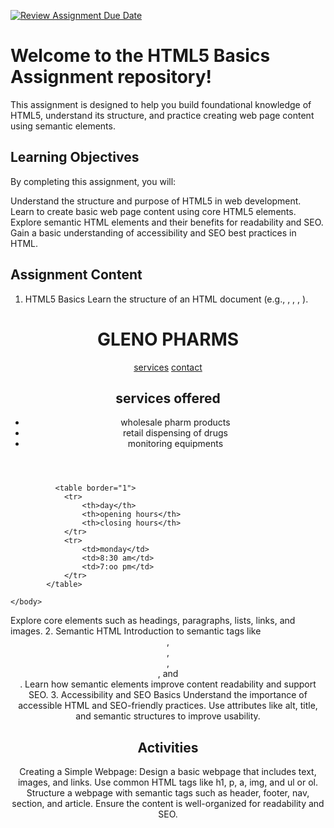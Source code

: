 [![Review Assignment Due Date](https://classroom.github.com/assets/deadline-readme-button-22041afd0340ce965d47ae6ef1cefeee28c7c493a6346c4f15d667ab976d596c.svg)](https://classroom.github.com/a/TUGW0SrP)
# Welcome to the HTML5 Basics Assignment repository! 

This assignment is designed to help you build foundational knowledge of HTML5, understand its structure, and practice creating web page content using semantic elements.

## Learning Objectives

By completing this assignment, you will:

  Understand the structure and purpose of HTML5 in web development.
  Learn to create basic web page content using core HTML5 elements.
  Explore semantic HTML elements and their benefits for readability and SEO.
  Gain a basic understanding of accessibility and SEO best practices in HTML.
  
## Assignment Content
  1. HTML5 Basics
Learn the structure of an HTML document (e.g., <!DOCTYPE html>, <html>, <head>, <body>).
<!DOCTYPE html> 
<html>
    <head>
        <title>web creation</title>
    </head>
    <body>
        <header>
            <h1>GLENO PHARMS</h1>
            <nav>
            <a href="#">services</a>
            <a href="contact">contact</a>
            </nav>
            <section>
                <h2>services offered</h2>
               <ul>
                <li>wholesale pharm products</li>
                <li>retail dispensing of drugs</li>
                <li>monitoring equipments</li>
               </ul> 
            </section>
        </header>
         
              <table border="1">
                <tr>
                    <th>day</th>
                    <th>opening hours</th>
                    <th>closing hours</th>
                </tr>
                <tr>
                    <td>monday</td>
                    <td>8:30 am</td>
                    <td>7:oo pm</td>
                </tr>
            </table>

    </body>
</html>
Explore core elements such as headings, paragraphs, lists, links, and images.
  2. Semantic HTML
Introduction to semantic tags like <header>, <footer>, <nav>, <section>, and <article>.
Learn how semantic elements improve content readability and support SEO.
  3. Accessibility and SEO Basics
Understand the importance of accessible HTML and SEO-friendly practices.
Use attributes like alt, title, and semantic structures to improve usability.

## Activities

Creating a Simple Webpage: Design a basic webpage that includes text, images, and links.
Use common HTML tags like h1, p, a, img, and ul or ol.
Structure a webpage with semantic tags such as header, footer, nav, section, and article.
Ensure the content is well-organized for readability and SEO.


